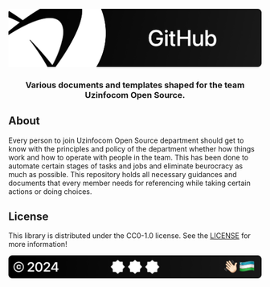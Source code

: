<p align="center">
    <img src="ASSETS/Readme/header.png" alt="Uzinfocom's {GitHub}">
</p>

<p align="center">
    <h3 align="center">Various documents and templates shaped for the team Uzinfocom Open Source.</h3>
</p>

## About

Every person to join Uzinfocom Open Source department should get to know with the principles and policy of the department whether how things work and how to operate with people in the team. This has been done to automate certain stages of tasks and jobs and eliminate beurocracy as much as possible. This repository holds all necessary guidances and documents that every member needs for referencing while taking certain actions or doing choices.

## License

This library is distributed under the CC0-1.0 license. See the [LICENSE](./LICENSE) for more information!

<p align="center">
    <img src="ASSETS/Readme/footer.png" alt="Uzinfocom's {GitHub}">
</p>
